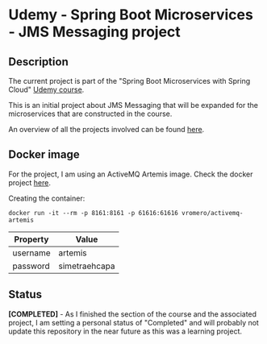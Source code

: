 # Udemy - Spring Boot Microservices - JMS Messaging project
## Description
The current project is part of the "Spring Boot Microservices with Spring Cloud" [Udemy course](https://www.udemy.com/course/spring-boot-microservices-with-spring-cloud-beginner-to-guru/). 

This is an initial project about JMS Messaging that will be expanded for the microservices that are constructed in the course.

An overview of all the projects involved can be found [here](../../..).

## Docker image
For the project, I am using an ActiveMQ Artemis image. 
Check the docker project [here](https://github.com/vromero/activemq-artemis-docker/blob/master/README.md).

Creating the container:
```
docker run -it --rm -p 8161:8161 -p 61616:61616 vromero/activemq-artemis
```

| Property | Value | 
| --------| -----|
| username | artemis |
| password | simetraehcapa | 

## Status
**[COMPLETED]** - As I finished the section of the course and the associated project, I am setting a personal status of "Completed" and will probably not update this repository in the near future as this was a learning project.
